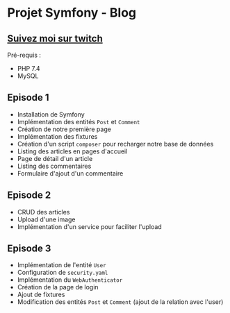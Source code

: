 Projet Symfony - Blog
=====================

[Suivez moi sur twitch](https://www.twitch.tv/toham)
---------------------

Pré-requis :
* PHP 7.4
* MySQL

Episode 1
---------

* Installation de Symfony
* Implémentation des entités `Post` et `Comment`
* Création de notre première page
* Implémentation des fixtures
* Création d'un script `composer` pour recharger notre base de données
* Listing des articles en pages d'accueil
* Page de détail d'un article
* Listing des commentaires
* Formulaire d'ajout d'un commentaire

Episode 2
---------

* CRUD des articles
* Upload d'une image
* Implémentation d'un service pour faciliter l'upload

Episode 3
---------

* Implémentation de l'entité `User`
* Configuration de `security.yaml`
* Implémentation du `WebAuthenticator`
* Création de la page de login
* Ajout de fixtures
* Modification des entités `Post` et `Comment` (ajout de la relation avec l'user)

